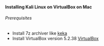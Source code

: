#### Installing Kali Linux on VirtualBox on Mac
###### Prerequisites
- Install 7z archiver like [keka](https://www.keka.io/en/)
- Install VirtualBox version 5.2.38 [VirtualBox](https://www.virtualbox.org/wiki/Download_Old_Builds_5_2)

